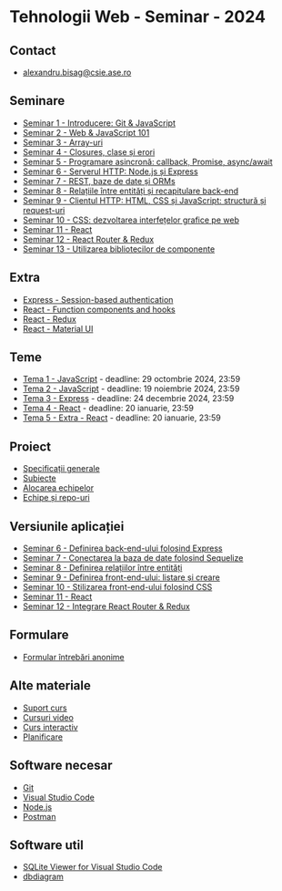 # Tehnologii Web - Seminar - 2024

## Contact
- alexandru.bisag@csie.ase.ro

## Seminare
- [Seminar 1 - Introducere: Git & JavaScript](./s1/README.md)
- [Seminar 2 - Web & JavaScript 101](./s2/README.md)
- [Seminar 3 - Array-uri](./s3/README.md)
- [Seminar 4 - Closures, clase și erori](./s4/README.md)
- [Seminar 5 - Programare asincronă: callback, Promise, async/await](./s5/README.md)
- [Seminar 6 - Serverul HTTP: Node.js și Express](./s6/README.md)
- [Seminar 7 - REST, baze de date și ORMs](./s7/README.md)
- [Seminar 8 - Relațiile între entități și recapitulare back-end](./s8/README.md)
- [Seminar 9 - Clientul HTTP: HTML, CSS și JavaScript: structură și request-uri](./s9/README.md)
- [Seminar 10 - CSS: dezvoltarea interfețelor grafice pe web](./s10/README.md)
- [Seminar 11 - React](./s11/README.md)
- [Seminar 12 - React Router & Redux](./s12/README.md)
- [Seminar 13 - Utilizarea bibliotecilor de componente](./s13/README.md)

## Extra
- [Express - Session-based authentication](./extra/express-session-authentication)
- [React - Function components and hooks](./extra/react-hooks/)
- [React - Redux](./extra/react-redux/)
- [React - Material UI](./extra/react-material-ui/)

## Teme
- [Tema 1 - JavaScript](./t1/README.md) - deadline: 29 octombrie 2024, 23:59
- [Tema 2 - JavaScript](./t2/README.md) - deadline: 19 noiembrie 2024, 23:59
- [Tema 3 - Express](./t3/README.md) - deadline: 24 decembrie 2024, 23:59
- [Tema 4 - React](./t4/README.md) - deadline: 20 ianuarie, 23:59
- [Tema 5 - Extra - React](./t5-extra/README.md) - deadline: 20 ianuarie, 23:59

## Proiect
- [Specificații generale](https://docs.google.com/document/d/1HK2MVNMFAkI_o2VQY3R-3jxx51dDMbBRVlxuNm5knro/edit?tab=t.0)
- [Subiecte](https://drive.google.com/drive/u/1/folders/1n2jRA39x9xtuuvPxM87yJTiY9ObmLCmJ)
- [Alocarea echipelor](https://docs.google.com/spreadsheets/d/1MsbjXvQaodTD3bz-rz_2G7Eg-ZqV-sIgqfE2Jz0PjiE/edit?usp=sharing)
- [Echipe și repo-uri](https://docs.google.com/spreadsheets/d/1d8VrBwV6aoJeYhTNDEdYjshuEZ2TZ-S-_dzx8kRB368/edit?usp=sharing)

## Versiunile aplicației
- [Seminar 6 - Definirea back-end-ului folosind Express](https://github.com/axbg/webtech-24/releases/tag/app-after-lab-6)
- [Seminar 7 - Conectarea la baza de date folosind Sequelize](https://github.com/axbg/webtech-24/releases/tag/app-after-lab-7)
- [Seminar 8 - Definirea relațiilor între entități](https://github.com/axbg/webtech-24/releases/tag/app-after-lab-8)
- [Seminar 9 - Definirea front-end-ului: listare și creare](https://github.com/axbg/webtech-24/releases/tag/app-after-lab-9)
- [Seminar 10 - Stilizarea front-end-ului folosind CSS](https://github.com/axbg/webtech-24/releases/tag/app-after-lab-10)
- [Seminar 11 - React](https://github.com/axbg/webtech-24/releases/tag/app-after-lab-11)
- [Seminar 12 - Integrare React Router & Redux](https://github.com/axbg/webtech-24/releases/tag/app-after-lab-12)

## Formulare
- [Formular întrebări anonime](https://forms.gle/BuoJ3gvZbVnurxuL9)

## Alte materiale
- [Suport curs](https://drive.google.com/file/d/18InAYfTKeFywwDsty0mYbjz6t4HJlg-w/view?usp=sharing)
- [Cursuri video](https://www.youtube.com/watch?v=RLz2q9SKObw&list=PLYdpEVB86eG7P8z3bUn_lC7UZ-Jr4hUIR)
- [Curs interactiv](https://student.nextlab.tech/#/dashbard/public-library/6151e7da0c909059bda2f2df)
- [Planificare](https://docs.google.com/document/d/1XBQmrZBd-54zHDwqe8KGo58qhiaebgFo/edit?usp=sharing&ouid=114681964307685525851&rtpof=true&sd=true)

## Software necesar
- [Git](https://git-scm.com/downloads)
- [Visual Studio Code](https://code.visualstudio.com/download)
- [Node.js](https://nodejs.org/en/download)
- [Postman](https://www.postman.com/downloads/)

## Software util
- [SQLite Viewer for Visual Studio Code](https://marketplace.visualstudio.com/items?itemName=alexcvzz.vscode-sqlite)
- [dbdiagram](https://dbdiagram.io/home)
